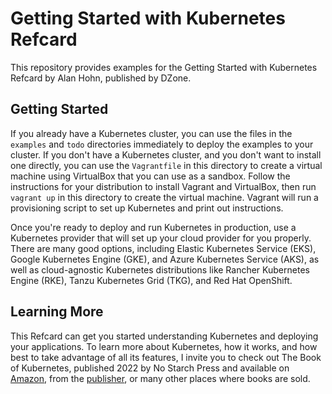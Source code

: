 # Getting Started with Kubernetes Refcard

This repository provides examples for the Getting Started with Kubernetes
Refcard by Alan Hohn, published by DZone. 

## Getting Started

If you already have a Kubernetes cluster, you can use the files in the
`examples` and `todo` directories immediately to deploy the examples to your
cluster. If you don't have a Kubernetes cluster, and you don't want to install
one directly, you can use the `Vagrantfile` in this directory to create a
virtual machine using VirtualBox that you can use as a sandbox. Follow the
instructions for your distribution to install Vagrant and VirtualBox, then
run `vagrant up` in this directory to create the virtual machine. Vagrant will
run a provisioning script to set up Kubernetes and print out instructions.

Once you're ready to deploy and run Kubernetes in production, use a Kubernetes
provider that will set up your cloud provider for you properly. There are many
good options, including Elastic Kubernetes Service (EKS), Google Kubernetes
Engine (GKE), and Azure Kubernetes Service (AKS), as well as cloud-agnostic
Kubernetes distributions like Rancher Kubernetes Engine (RKE), Tanzu
Kubernetes Grid (TKG), and Red Hat OpenShift.

## Learning More

This Refcard can get you started understanding Kubernetes and deploying your
applications. To learn more about Kubernetes, how it works, and how best to
take advantage of all its features, I invite you to check out The Book of
Kubernetes, published 2022 by No Starch Press and available on [Amazon][az],
from the [publisher][pub], or many other places where books are sold.

[az]:https://www.amazon.com/Book-Kubernetes-Comprehensive-Container-Orchestration-ebook/dp/B09WJYZKHN
[pub]:https://nostarch.com/book-kubernetes
